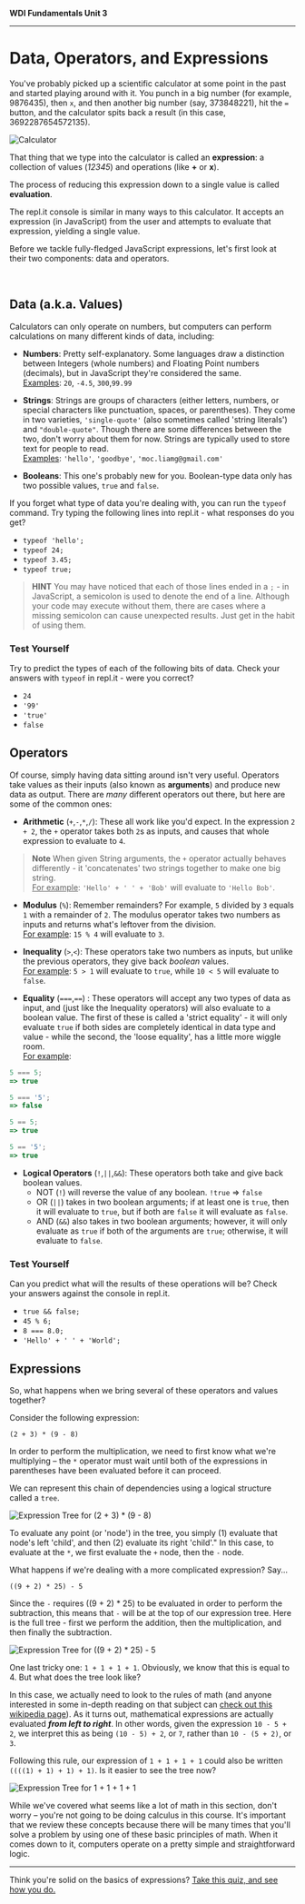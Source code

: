 **WDI Fundamentals Unit 3**

---

# Data, Operators, and Expressions

You've probably picked up a scientific calculator at some point in the past and started playing around with it. You punch in a big number (for example, 9876435), then `x`, and then another big number (say, 373848221), hit the `=` button, and the calculator spits back a result (in this case, 3692287654572135).

![Calculator](../assets/chapter3/calculator.png)

That thing that we type into the calculator is called an **expression**: a collection of values (*12345*) and operations (like **+** or **x**).

The process of reducing this expression down to a single value is called **evaluation**.

The repl.it console is similar in many ways to this calculator. It accepts an expression (in JavaScript) from the user and attempts to evaluate that expression, yielding a single value.

Before we tackle fully-fledged JavaScript expressions, let's first look at their two components: data and operators.

<br>

## Data (a.k.a. Values)
Calculators can only operate on numbers, but computers can perform calculations on many different kinds of data, including:

* **Numbers**: Pretty self-explanatory. Some languages draw a distinction between Integers (whole numbers) and Floating Point numbers (decimals), but in JavaScript they're considered the same. <br>
<u>Examples</u>: `20`, `-4.5`, `300`,`99.99`

* **Strings**: Strings are groups of characters (either letters, numbers, or special characters like punctuation, spaces, or parentheses). They come in two varieties, `'single-quote'` (also sometimes called 'string literals') and `"double-quote"`. Though there are some differences between the two, don't worry about them for now. Strings are typically used to store text for people to read. <br> <u>Examples</u>: `'hello'`, `'goodbye'`, `'moc.liamg@gmail.com'`

* **Booleans**: This one's probably new for you. Boolean-type data only has two possible values, `true` and `false`.

If you forget what type of data you're dealing with, you can run the `typeof` command. Try typing the following lines into repl.it - what responses do you get?

* `typeof 'hello';`
* `typeof 24;`
* `typeof 3.45;`
* `typeof true;`

> **HINT**  You may have noticed that each of those lines ended in a `;` - in JavaScript, a semicolon is used to denote the end of a line. Although your code may execute without them, there are cases where a missing semicolon can cause unexpected results. Just get in the habit of using them.

### Test Yourself
Try to predict the types of each of the following bits of data. Check your answers with `typeof` in repl.it - were you correct?

* `24`
* `'99'`
* `'true'`
* `false`


## Operators
Of course, simply having data sitting around isn't very useful. Operators take values as their inputs (also known as **arguments**) and produce new data as output. There are *many* different operators out there, but here are some of the common ones:

* **Arithmetic** (`+`,`-`,`*`,`/`): These all work like you'd expect. In the expression `2 + 2`, the `+` operator takes both `2`s as inputs, and causes that whole expression to evaluate to `4`.

>**Note** When given String arguments, the `+` operator actually behaves differently - it 'concatenates' two strings together to make one big string.
<br><u>For example</u>: `'Hello' + ' ' + 'Bob'` will evaluate to `'Hello Bob'`.

* **Modulus** (`%`): Remember remainders? For example, `5` divided by `3` equals `1` with a remainder of `2`. The modulus operator takes two numbers as inputs and returns what's leftover from the division.
<br><u>For example</u>: `15 % 4` will evaluate to `3`.

* **Inequality** (`>`,`<`): These operators take two numbers as inputs, but unlike the previous operators, they give back *boolean* values.
<br><u>For example</u>: `5 > 1` will evaluate to `true`, while `10 < 5` will evaluate to `false`.

* **Equality** (`===`,`==`) : These operators will accept any two types of data as input, and (just like the Inequality operators) will also evaluate to a boolean value. The first of these is called a 'strict equality' - it will only evaluate `true` if both sides are completely identical in data type and value - while the second, the 'loose equality', has a little more wiggle room.
<br><u>For example</u>:

```javascript
5 === 5;
=> true

5 === '5';
=> false

5 == 5;
=> true

5 == '5';
=> true
```

* **Logical Operators** (`!`,`||`,`&&`): These operators both take and give back boolean values.
    * NOT (`!`) will reverse the value of any boolean.
        `!true` => `false`
    * OR  (`||`) takes in two boolean arguments; if at least one is `true`, then it will evaluate to `true`, but if both are `false` it will evaluate as `false`.
    * AND (`&&`) also takes in two boolean arguments; however, it will only evaluate as `true` if both of the arguments are `true`; otherwise, it will evaluate to `false`.

### Test Yourself
Can you predict what will the results of these operations will be? Check your answers against the console in repl.it.
* `true && false;`
* `45 % 6;`
* `8 === 8.0;`
* `'Hello' + ' ' + 'World';`

## Expressions
So, what happens when we bring several of these operators and values together?

Consider the following expression:

`(2 + 3) * (9 - 8)`

In order to perform the multiplication, we need to first know what we're multiplying – the `*` operator must wait until both of the expressions in parentheses have been evaluated before it can proceed.

We can represent this chain of dependencies using a logical structure called a `tree`.

![Expression Tree for (2 + 3) * (9 - 8)](../assets/chapter3/tree1.png)
<br>

To evaluate any point (or 'node') in the tree, you simply (1) evaluate that node's left 'child', and then (2) evaluate its right 'child'." In this case, to evaluate at the `*`, we first evaluate the `+` node, then the `-` node.

What happens if we're dealing with a more complicated expression? Say...

`((9 + 2) * 25) - 5`

Since the `-` requires ((9 + 2) * 25) to be evaluated in order to perform the subtraction, this means that `-` will be at the top of our expression tree. Here is the full tree - first we perform the addition, then the multiplication, and then finally the subtraction.

![Expression Tree for ((9 + 2) * 25) - 5](../assets/chapter3/tree2.png)
<br>

One last tricky one: `1 + 1 + 1 + 1`. Obviously, we know that this is equal to 4. But what does the tree look like?

In this case, we actually need to look to the rules of math (and anyone interested in some in-depth reading on that subject can [check out this wikipedia page](http://en.wikipedia.org/wiki/Operator_associativity)). As it turns out, mathematical expressions are actually evaluated ***from left to right***. In other words, given the expression `10 - 5 + 2`, we interpret this as being `(10 - 5) + 2`, or `7`, rather than `10 - (5 + 2)`, or `3`.

Following this rule, our expression of `1 + 1 + 1 + 1` could also be written `((((1) + 1) + 1) + 1)`. Is it easier to see the tree now?

![Expression Tree for 1 + 1 + 1 + 1](../assets/chapter3/tree3.png)
<br>

While we've covered what seems like a lot of math in this section, don't worry – you're not going to be doing calculus in this course. It's important that we review these concepts because there will be many times that you'll solve a problem by using one of these basic principles of math. When it comes down to it, computers operate on a pretty simple and straightforward logic.

---
Think you're solid on the basics of expressions? [Take this quiz, and see how you do.](03_quiz.md)

